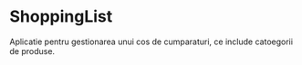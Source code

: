 # ShoppingList
Aplicatie pentru gestionarea unui cos de cumparaturi, ce include catoegorii de produse.
